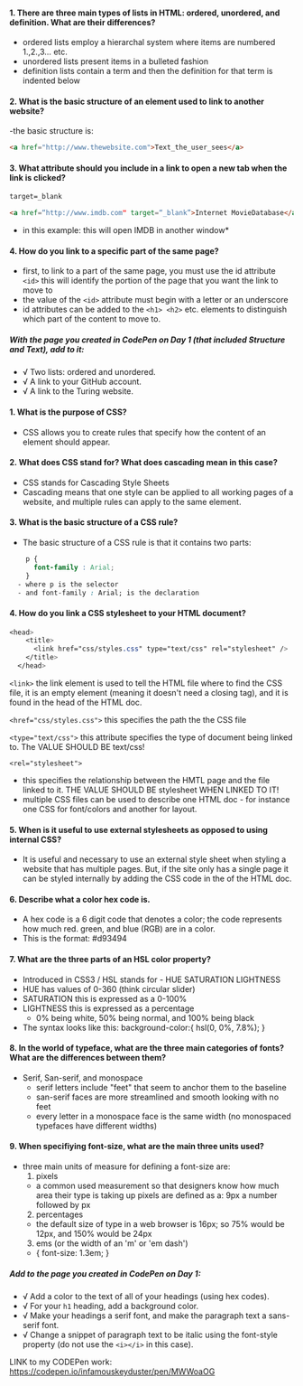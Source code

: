#### 1.  There are three main types of lists in HTML: ordered, unordered, and definition. What are their differences? ####
- ordered lists employ a hierarchal system where items are numbered 1.,2.,3… etc.
- unordered lists present items in a bulleted fashion
- definition lists contain a term and then the definition for that term is indented below

#### 2.  What is the basic structure of an element used to link to another website? ####
-the basic structure is:
```html
<a href="http://www.thewebsite.com">Text_the_user_sees</a>
```
#### 3.  What attribute should you include in a link to open a new tab when the link is clicked? ####

```html
target=_blank

<a href=“http://www.imdb.com" target=“_blank”>Internet MovieDatabase</a>
```
- in this example: this will open IMDB in another window*

#### 4.  How do you link to a specific part of the same page? ####

- first, to link to a part of the same page, you must use the id attribute `<id>` this will identify the portion of the page that you want the link to move to
- the value of the `<id>` attribute must begin with a letter or an underscore
- id attributes can be added to the `<h1> <h2>` etc. elements to distinguish which part of the content to move to.

##### With the page you created in CodePen on Day 1 (that included Structure and Text), add to it: #####
- √   Two lists: ordered and unordered.
- √   A link to your GitHub account.
- √   A link to the Turing website.

#### 1.  What is the purpose of CSS? ####
- CSS allows you to create rules that specify how the content of an element should appear.

#### 2.  What does CSS stand for? What does cascading mean in this case? ####
- CSS stands for Cascading Style Sheets
- Cascading means that one style can be applied to all working pages of a website, and multiple rules can apply to the same element.

#### 3.  What is the basic structure of a CSS rule? ####
- The basic structure of a CSS rule is that it contains two parts:
```css
    p {
      font-family : Arial;
    }
  - where p is the selector
  - and font-family : Arial; is the declaration
```
#### 4.  How do you link a CSS stylesheet to  your HTML document? ####
```css
<head>
    <title>
      <link href="css/styles.css" type="text/css" rel="stylesheet" />
    </title>
  </head>
  ```

`<link>`
the link element is used to tell the HTML file where to find the CSS file, it is an empty element (meaning it doesn't need a closing tag), and it is found in the head of the HTML doc.

`<href="css/styles.css">`
this specifies the path the the CSS file

`<type="text/css">`
this attribute specifies the type of document being linked to. The VALUE SHOULD BE text/css!

`<rel="stylesheet">`
- this specifies the relationship between the HMTL page and the file linked to it. THE VALUE SHOULD BE stylesheet WHEN LINKED TO IT!
- multiple CSS files can be used to describe one HTML doc - for instance one CSS for font/colors and another for layout.

#### 5.  When is it useful to use external stylesheets as opposed to using internal CSS? ####
- It is useful and necessary to use an external style sheet when styling a website that has multiple pages. But, if the site only has a single page it can be styled internally by adding the CSS code in the <head> of the HTML doc.

#### 6.  Describe what a color hex code is. ####
- A hex code is a 6 digit code that denotes a color; the code represents how much red. green, and blue (RGB) are in a color.
- This is the format: #d93494

#### 7.  What are the three parts of an HSL color property? ####
- Introduced in CSS3 / HSL stands for - HUE SATURATION LIGHTNESS
- HUE has values of 0-360 (think circular slider)
- SATURATION this is expressed as a 0-100%
- LIGHTNESS this is expressed as a percentage
  - 0% being white, 50% being normal, and 100% being black
- The syntax looks like this: background-color:{ hsl(0, 0%, 7.8%); }

#### 8.  In the world of typeface, what are the three main categories of fonts? What are the differences between them? ####
- Serif, San-serif, and monospace
  - serif letters include "feet" that seem to anchor them to the baseline
  - san-serif faces are more streamlined and smooth looking with no feet
  - every letter in a monospace face is the same width (no monospaced typefaces have different widths)

#### 9.  When specifiying font-size, what are the main three units used? ####
- three main units of measure for defining a font-size are:
  1. pixels
    - a common used measurement so that designers know how much area their type is taking up pixels are defined as a: 9px a number followed by px
  2. percentages
    - the default size of type in a web browser is 16px; so 75% would be 12px, and 150% would be 24px
  3. ems (or the width of an 'm' or 'em dash')
    - { font-size: 1.3em; }

##### Add to the page you created in CodePen on Day 1: #####
- √   Add a color to the text of all of your headings (using hex codes).
- √   For your `h1` heading, add a background color.
- √   Make your headings a serif font, and make the paragraph text a sans-serif font.
- √   Change a snippet of paragraph text to be italic using the font-style property (do not use the `<i></i>` in this case).

LINK to my CODEPen work:
  https://codepen.io/infamouskeyduster/pen/MWWoaOG
